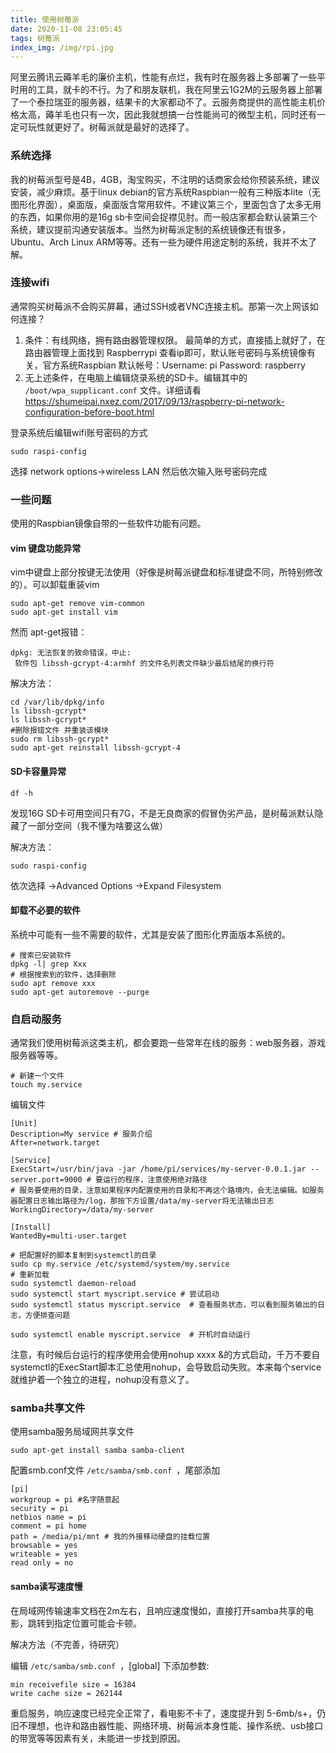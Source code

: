 ```yaml
---
title: 使用树莓派
date: 2020-11-08 23:05:45
tags: 树莓派
index_img: /img/rpi.jpg
---
```


阿里云腾讯云薅羊毛的廉价主机，性能有点烂，我有时在服务器上多部署了一些平时用的工具，就卡的不行。为了和朋友联机，我在阿里云1G2M的云服务器上部署了一个泰拉瑞亚的服务器，结果卡的大家都动不了。云服务商提供的高性能主机价格太高，薅羊毛也只有一次，因此我就想搞一台性能尚可的微型主机，同时还有一定可玩性就更好了。树莓派就是最好的选择了。

### 系统选择

我的树莓派型号是4B，4GB，淘宝购买，不注明的话商家会给你预装系统，建议安装，减少麻烦。基于linux debian的官方系统Raspbian一般有三种版本lite（无图形化界面），桌面版，桌面版含常用软件。不建议第三个，里面包含了太多无用的东西，如果你用的是16g sb卡空间会捉襟见肘。而一般店家都会默认装第三个系统，建议提前沟通安装版本。当然为树莓派定制的系统镜像还有很多，Ubuntu、Arch Linux ARM等等。还有一些为硬件用途定制的系统，我并不太了解。

### 连接wifi

通常购买树莓派不会购买屏幕，通过SSH或者VNC连接主机。那第一次上网该如何连接？

1. 条件：有线网络，拥有路由器管理权限。 最简单的方式，直接插上就好了，在路由器管理上面找到 Raspberrypi 查看ip即可，默认账号密码与系统镜像有关，官方系统Raspbian 默认帐号：Username: pi Password: raspberry
2. 无上述条件，在电脑上编辑烧录系统的SD卡。编辑其中的 ```/boot/wpa_supplicant.conf``` 文件。详细请看 https://shumeipai.nxez.com/2017/09/13/raspberry-pi-network-configuration-before-boot.html

登录系统后编辑wifi账号密码的方式

```shell
sudo raspi-config
```

选择 network options->wireless LAN 然后依次输入账号密码完成

### 一些问题

使用的Raspbian镜像自带的一些软件功能有问题。

#### vim 键盘功能异常

vim中键盘上部分按键无法使用（好像是树莓派键盘和标准键盘不同，所特别修改的）。可以卸载重装vim

```shell
sudo apt-get remove vim-common
sudo apt-get install vim
```

然而
apt-get报错：

```
dpkg: 无法恢复的致命错误，中止:
 软件包 libssh-gcrypt-4:armhf 的文件名列表文件缺少最后结尾的换行符
```

解决方法：

```shell
cd /var/lib/dpkg/info
ls libssh-gcrypt* 
ls libssh-gcrypt* 
#删除报错文件 并重装该模块
sudo rm libssh-gcrypt*
sudo apt-get reinstall libssh-gcrypt-4
```

#### SD卡容量异常

```
df -h
```

发现16G SD卡可用空间只有7G，不是无良商家的假冒伪劣产品，是树莓派默认隐藏了一部分空间（我不懂为啥要这么做）

解决方法：

```shell
sudo raspi-config
```

依次选择 ->Advanced Options ->Expand Filesystem

#### 卸载不必要的软件

系统中可能有一些不需要的软件，尤其是安装了图形化界面版本系统的。

```shell
# 搜索已安装软件 
dpkg -l| grep Xxx
# 根据搜索到的软件，选择删除
sudo apt remove xxx
sudo apt-get autoremove --purge
```

### 自启动服务

通常我们使用树莓派这类主机，都会要跑一些常年在线的服务：web服务器，游戏服务器等等。

```shell
# 新建一个文件
touch my.service
```

编辑文件

```
[Unit]
Description=My service # 服务介绍
After=network.target

[Service]
ExecStart=/usr/bin/java -jar /home/pi/services/my-server-0.0.1.jar --server.port=9000 # 要运行的程序，注意使用绝对路径
# 服务要使用的目录，注意如果程序内配置使用的目录和不再这个路境内，会无法编辑。如服务器配置日志输出路径为/log，那按下方设置/data/my-server将无法输出日志
WorkingDirectory=/data/my-server

[Install]
WantedBy=multi-user.target
```

```shell
# 把配置好的脚本复制到systemctl的目录
sudo cp my.service /etc/systemd/system/my.service
# 重新加载
sudo systemctl daemon-reload 
sudo systemctl start myscript.service # 尝试启动
sudo systemctl status myscript.service  # 查看服务状态，可以看到服务输出的日志，方便排查问题

sudo systemctl enable myscript.service  # 开机时自动运行
```

注意，有时候后台运行的程序使用会使用nohup xxxx &的方式启动，千万不要自systemctl的ExecStart脚本汇总使用nohup，会导致启动失败。本来每个service就维护着一个独立的进程，nohup没有意义了。

### samba共享文件

使用samba服务局域网共享文件

```shell
sudo apt-get install samba samba-client
```

配置smb.conf文件 ```/etc/samba/smb.conf ```，尾部添加

```
[pi]
workgroup = pi #名字随意起
security = pi
netbios name = pi
comment = pi home
path = /media/pi/mnt # 我的外接移动硬盘的挂载位置
browsable = yes
writeable = yes
read only = no
```

#### samba读写速度慢

在局域网传输速率文档在2m左右，且响应速度慢如，直接打开samba共享的电影，跳转到指定位置可能会卡顿。

解决方法（不完善，待研究）

编辑 ```/etc/samba/smb.conf ```，[global] 下添加参数:

```
min receivefile size = 16384
write cache size = 262144
```

重启服务，响应速度已经完全正常了，看电影不卡了，速度提升到 5-6mb/s+，仍旧不理想，也许和路由器性能、网络环境、树莓派本身性能、操作系统、usb接口的带宽等等因素有关，未能进一步找到原因。